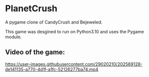 # PlanetCrush
A pygame clone of CandyCrush and Bejeweled.

This game was desgined to run on Python3.10 and uses the Pygame module.

## Video of the game:

https://user-images.githubusercontent.com/29020210/202569128-de141135-a770-4d1f-a1fc-52126277ba74.mp4
